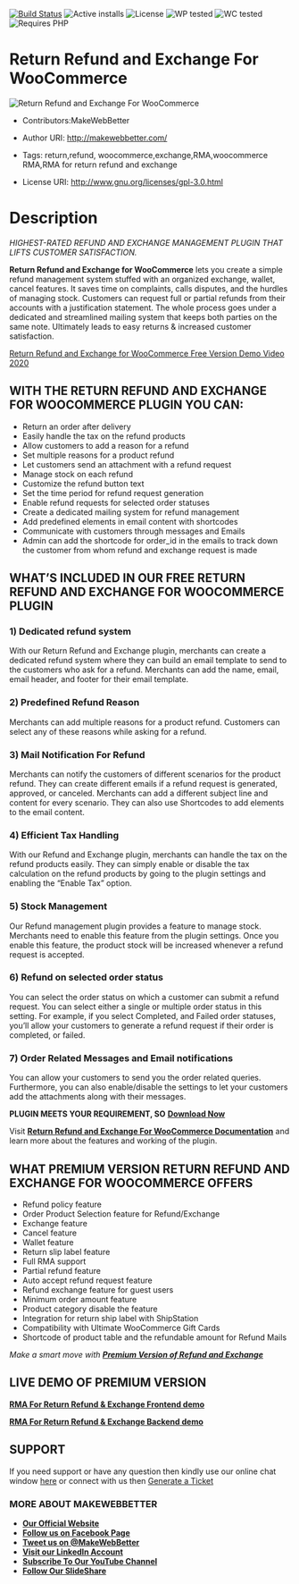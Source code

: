 [![Build Status](https://img.shields.io/travis/twbs/bootstrap/v4-dev.svg)](https://travis-ci.org/twbs/bootstrap) ![Active installs](https://img.shields.io/badge/Active-2000%2B-brightgreen) ![License](https://img.shields.io/badge/License-GPLv3%20or%20later-yellowgreen) ![WP tested](https://img.shields.io/badge/WP%20tested-5.6-brightgreen) ![WC tested](https://img.shields.io/badge/WC%20tested-4.8.0-brightgreen) ![Requires PHP](https://img.shields.io/badge/Requires%20PHP-5.6-blue)
# Return Refund and Exchange For WooCommerce
![Return Refund and Exchange For WooCommerce](https://ps.w.org/woo-refund-and-exchange-lite/assets/banner-772x250.png?rev=2409881)
* Contributors:MakeWebBetter
* Author URI: http://makewebbetter.com/
* Tags: return,refund, woocommerce,exchange,RMA,woocommerce RMA,RMA for return refund and exchange

* License URI: http://www.gnu.org/licenses/gpl-3.0.html

# Description
_HIGHEST-RATED REFUND AND EXCHANGE MANAGEMENT PLUGIN THAT LIFTS CUSTOMER SATISFACTION._

**Return Refund and Exchange for WooCommerce** lets you create a simple refund management system stuffed with an organized exchange, wallet, cancel features. It saves time on complaints, calls disputes, and the hurdles of managing stock. Customers can request full or partial refunds from their accounts with a justification statement. The whole process goes under a dedicated and streamlined mailing system that keeps both parties on the same note. Ultimately leads to easy returns & increased customer satisfaction.

[Return Refund and Exchange for WooCommerce Free Version Demo Video 2020](https://youtu.be/z0kG75E60TI)

## WITH THE RETURN REFUND AND EXCHANGE FOR WOOCOMMERCE PLUGIN YOU CAN:
- Return an order after delivery
- Easily handle the tax on the refund products
- Allow customers to add a reason for a refund
- Set multiple reasons for a product refund
- Let customers send an attachment with a refund request
- Manage stock on each refund
- Customize the refund button text
- Set the time period for refund request generation
- Enable refund requests for selected order statuses
- Create a dedicated mailing system for refund management
- Add predefined elements in email content with shortcodes
- Communicate with customers through messages and Emails
- Admin can add the shortcode for order_id in the emails to track down the customer from whom refund and exchange request is made

## WHAT’S INCLUDED IN OUR FREE RETURN REFUND AND EXCHANGE FOR WOOCOMMERCE PLUGIN

### 1) Dedicated refund system
With our Return Refund and Exchange plugin, merchants can create a dedicated refund system where they can build an email template to send to the customers who ask for a refund. Merchants can add the name, email, email header, and footer for their email template.

### 2) Predefined Refund Reason
Merchants can add multiple reasons for a product refund. Customers can select any of these reasons while asking for a refund.

### 3) Mail Notification For Refund
Merchants can notify the customers of different scenarios for the product refund. They can create different emails if a refund request is generated, approved, or canceled. Merchants can add a different subject line and content for every scenario. They can also use Shortcodes to add elements to the email content.

### 4) Efficient Tax Handling
With our Refund and Exchange plugin, merchants can handle the tax on the refund products easily. They can simply enable or disable the tax calculation on the refund products by going to the plugin settings and enabling the “Enable Tax” option.

### 5) Stock Management
Our Refund management plugin provides a feature to manage stock. Merchants need to enable this feature from the plugin settings. Once you enable this feature, the product stock will be increased whenever a refund request is accepted.

### 6) Refund on selected order status
You can select the order status on which a customer can submit a refund request. You can select either a single or multiple order status in this setting. For example, if you select Completed, and Failed order statuses, you’ll allow your customers to generate a refund request if their order is completed, or failed.

### 7) Order Related Messages and Email notifications
You can allow your customers to send you the order related queries. Furthermore, you can also enable/disable the settings to let your customers add the attachments along with their messages.

**PLUGIN MEETS YOUR REQUIREMENT, SO**
[**Download Now**](https://downloads.wordpress.org/plugin/woo-refund-and-exchange-lite.3.0.4.zip)

Visit [**Return Refund and Exchange For WooCommerce Documentation**](http://docs.makewebbetter.com/woocommerce-refund-and-exchange-lite/?utm_source=MWB-RMA-git&utm_medium=MWB-git-Page&utm_campaign=MWB-doc) and learn more about the features and working of the plugin.

## WHAT PREMIUM VERSION RETURN REFUND AND EXCHANGE FOR WOOCOMMERCE OFFERS
- Refund policy feature
- Order Product Selection feature for Refund/Exchange
- Exchange feature
- Cancel feature
- Wallet feature
- Return slip label feature
- Full RMA support
- Partial refund feature
- Auto accept refund request feature
- Refund exchange feature for guest users
- Minimum order amount feature
- Product category disable the feature
- Integration for return ship label with ShipStation
- Compatibility with Ultimate WooCommerce Gift Cards
- Shortcode of product table and the refundable amount for Refund Mails

_Make a smart move with [**Premium Version of Refund and Exchange**](https://makewebbetter.com/product/woocommerce-rma-return-refund-exchange/?utm_source=MWB-RMA-git&utm_medium=MWB-git-Page&utm_campaign=MWB-RMA1)_

## LIVE DEMO OF PREMIUM VERSION
[**RMA For Return Refund & Exchange Frontend demo**](https://demo.makewebbetter.com/woocommerce-rma-for-return-refund-and-exchange/my-account/orders/?visitor=true&utm_source=MWB-RMA-git&utm_medium=MWB-git-Page&utm_campaign=MWB-frontend_demo)

[**RMA For Return Refund & Exchange Backend demo**](https://demo.makewebbetter.com/woocommerce-rma-for-return-refund-and-exchange/get-your-personal-demo/?utm_source=MWB-RMA-git&utm_medium=MWB-git-Page&utm_campaign=MWB-backend_demo)

## SUPPORT
If you need support or have any question then kindly use our online chat window [here](https://makewebbetter.com/?utm_source=MWB-RMA-git&utm_medium=MWB-git-page&utm_campaign=MWB-RMA-git) or connect with us then [Generate a Ticket](https://makewebbetter.com/submit-query/)

### **MORE ABOUT MAKEWEBBETTER**

- [**Our Official Website**](https://makewebbetter.com/?utm_source=MWB-upsell-git&utm_medium=MWB-git&utm_campaign=git)
- [**Follow us on Facebook Page**](https://www.facebook.com/makewebbetter)
- [**Tweet us on @MakeWebBetter**](https://twitter.com/makewebbetter)
- [**Visit our LinkedIn Account**](https://www.linkedin.com/company/makewebbetter)
- [**Subscribe To Our YouTube Channel**](https://www.youtube.com/channel/UC7nYNf0JETOwW3GOD_EW2Ag)
- [**Follow Our SlideShare**](https://www.slideshare.net/MakeWebBetter)


